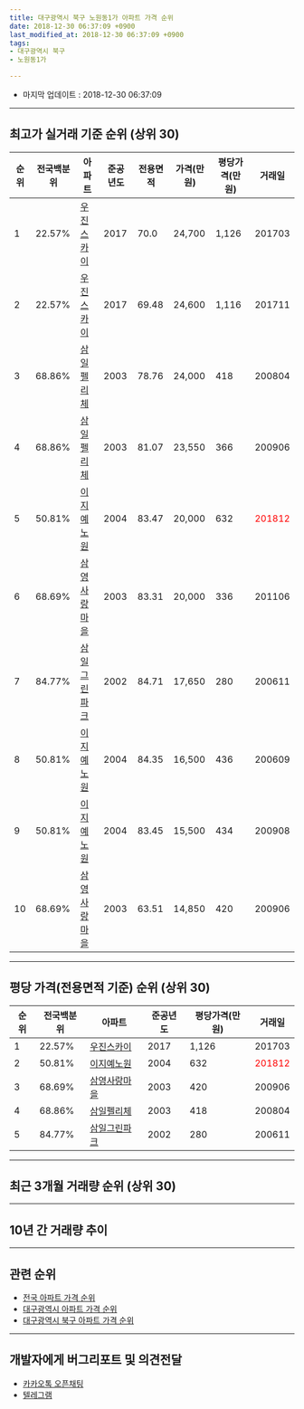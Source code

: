 ```yaml
---
title: 대구광역시 북구 노원동1가 아파트 가격 순위
date: 2018-12-30 06:37:09 +0900
last_modified_at: 2018-12-30 06:37:09 +0900
tags:
- 대구광역시 북구
- 노원동1가

---
```


* 마지막 업데이트 : 2018-12-30 06:37:09

---

## 최고가 실거래 기준 순위 (상위 30)


|순위|전국백분위|아파트|준공년도|전용면적|가격(만원)|평당가격(만원)|거래일|
|---|---|---|---|---|---|---|---|
|1|22.57%|[우진스카이](https://search.naver.com/search.naver?query=%EB%8C%80%EA%B5%AC%EA%B4%91%EC%97%AD%EC%8B%9C+%EB%B6%81%EA%B5%AC+%EB%85%B8%EC%9B%90%EB%8F%991%EA%B0%80+%EC%9A%B0%EC%A7%84%EC%8A%A4%EC%B9%B4%EC%9D%B4)|2017|70.0|24,700|1,126|201703|
|2|22.57%|[우진스카이](https://search.naver.com/search.naver?query=%EB%8C%80%EA%B5%AC%EA%B4%91%EC%97%AD%EC%8B%9C+%EB%B6%81%EA%B5%AC+%EB%85%B8%EC%9B%90%EB%8F%991%EA%B0%80+%EC%9A%B0%EC%A7%84%EC%8A%A4%EC%B9%B4%EC%9D%B4)|2017|69.48|24,600|1,116|201711|
|3|68.86%|[삼일펠리체](https://search.naver.com/search.naver?query=%EB%8C%80%EA%B5%AC%EA%B4%91%EC%97%AD%EC%8B%9C+%EB%B6%81%EA%B5%AC+%EB%85%B8%EC%9B%90%EB%8F%991%EA%B0%80+%EC%82%BC%EC%9D%BC%ED%8E%A0%EB%A6%AC%EC%B2%B4)|2003|78.76|24,000|418|200804|
|4|68.86%|[삼일펠리체](https://search.naver.com/search.naver?query=%EB%8C%80%EA%B5%AC%EA%B4%91%EC%97%AD%EC%8B%9C+%EB%B6%81%EA%B5%AC+%EB%85%B8%EC%9B%90%EB%8F%991%EA%B0%80+%EC%82%BC%EC%9D%BC%ED%8E%A0%EB%A6%AC%EC%B2%B4)|2003|81.07|23,550|366|200906|
|5|50.81%|[이지예노원](https://search.naver.com/search.naver?query=%EB%8C%80%EA%B5%AC%EA%B4%91%EC%97%AD%EC%8B%9C+%EB%B6%81%EA%B5%AC+%EB%85%B8%EC%9B%90%EB%8F%991%EA%B0%80+%EC%9D%B4%EC%A7%80%EC%98%88%EB%85%B8%EC%9B%90)|2004|83.47|20,000|632|<span style="color:red">201812</span>|
|6|68.69%|[삼영사랑마을](https://search.naver.com/search.naver?query=%EB%8C%80%EA%B5%AC%EA%B4%91%EC%97%AD%EC%8B%9C+%EB%B6%81%EA%B5%AC+%EB%85%B8%EC%9B%90%EB%8F%991%EA%B0%80+%EC%82%BC%EC%98%81%EC%82%AC%EB%9E%91%EB%A7%88%EC%9D%84)|2003|83.31|20,000|336|201106|
|7|84.77%|[삼일그린파크](https://search.naver.com/search.naver?query=%EB%8C%80%EA%B5%AC%EA%B4%91%EC%97%AD%EC%8B%9C+%EB%B6%81%EA%B5%AC+%EB%85%B8%EC%9B%90%EB%8F%991%EA%B0%80+%EC%82%BC%EC%9D%BC%EA%B7%B8%EB%A6%B0%ED%8C%8C%ED%81%AC)|2002|84.71|17,650|280|200611|
|8|50.81%|[이지예노원](https://search.naver.com/search.naver?query=%EB%8C%80%EA%B5%AC%EA%B4%91%EC%97%AD%EC%8B%9C+%EB%B6%81%EA%B5%AC+%EB%85%B8%EC%9B%90%EB%8F%991%EA%B0%80+%EC%9D%B4%EC%A7%80%EC%98%88%EB%85%B8%EC%9B%90)|2004|84.35|16,500|436|200609|
|9|50.81%|[이지예노원](https://search.naver.com/search.naver?query=%EB%8C%80%EA%B5%AC%EA%B4%91%EC%97%AD%EC%8B%9C+%EB%B6%81%EA%B5%AC+%EB%85%B8%EC%9B%90%EB%8F%991%EA%B0%80+%EC%9D%B4%EC%A7%80%EC%98%88%EB%85%B8%EC%9B%90)|2004|83.45|15,500|434|200908|
|10|68.69%|[삼영사랑마을](https://search.naver.com/search.naver?query=%EB%8C%80%EA%B5%AC%EA%B4%91%EC%97%AD%EC%8B%9C+%EB%B6%81%EA%B5%AC+%EB%85%B8%EC%9B%90%EB%8F%991%EA%B0%80+%EC%82%BC%EC%98%81%EC%82%AC%EB%9E%91%EB%A7%88%EC%9D%84)|2003|63.51|14,850|420|200906|


---

## 평당 가격(전용면적 기준) 순위 (상위 30)


|순위|전국백분위|아파트|준공년도|평당가격(만원)|거래일|
|---|---|---|---|---|---|
|1|22.57%|[우진스카이](https://search.naver.com/search.naver?query=%EB%8C%80%EA%B5%AC%EA%B4%91%EC%97%AD%EC%8B%9C+%EB%B6%81%EA%B5%AC+%EB%85%B8%EC%9B%90%EB%8F%991%EA%B0%80+%EC%9A%B0%EC%A7%84%EC%8A%A4%EC%B9%B4%EC%9D%B4)|2017|1,126|201703|
|2|50.81%|[이지예노원](https://search.naver.com/search.naver?query=%EB%8C%80%EA%B5%AC%EA%B4%91%EC%97%AD%EC%8B%9C+%EB%B6%81%EA%B5%AC+%EB%85%B8%EC%9B%90%EB%8F%991%EA%B0%80+%EC%9D%B4%EC%A7%80%EC%98%88%EB%85%B8%EC%9B%90)|2004|632|<span style="color:red">201812</span>|
|3|68.69%|[삼영사랑마을](https://search.naver.com/search.naver?query=%EB%8C%80%EA%B5%AC%EA%B4%91%EC%97%AD%EC%8B%9C+%EB%B6%81%EA%B5%AC+%EB%85%B8%EC%9B%90%EB%8F%991%EA%B0%80+%EC%82%BC%EC%98%81%EC%82%AC%EB%9E%91%EB%A7%88%EC%9D%84)|2003|420|200906|
|4|68.86%|[삼일펠리체](https://search.naver.com/search.naver?query=%EB%8C%80%EA%B5%AC%EA%B4%91%EC%97%AD%EC%8B%9C+%EB%B6%81%EA%B5%AC+%EB%85%B8%EC%9B%90%EB%8F%991%EA%B0%80+%EC%82%BC%EC%9D%BC%ED%8E%A0%EB%A6%AC%EC%B2%B4)|2003|418|200804|
|5|84.77%|[삼일그린파크](https://search.naver.com/search.naver?query=%EB%8C%80%EA%B5%AC%EA%B4%91%EC%97%AD%EC%8B%9C+%EB%B6%81%EA%B5%AC+%EB%85%B8%EC%9B%90%EB%8F%991%EA%B0%80+%EC%82%BC%EC%9D%BC%EA%B7%B8%EB%A6%B0%ED%8C%8C%ED%81%AC)|2002|280|200611|


---

## 최근 3개월 거래량 순위 (상위 30)


<div style="width:100%;">
    <canvas id="deal_count_ranking" height="250"></canvas>
</div>


<script>
new Chart(document.getElementById("deal_count_ranking"), {
    type: 'horizontalBar',
    data: {
        labels: ['이지예노원', '삼일그린파크', '우진스카이'],
        datasets: [{
            label: '실거래 수',
            data: [1, 1, 1],
            borderColor: "rgba(255, 0, 128, 1)",
            backgroundColor: "rgba(255, 0, 128, 0.5)",
            fill: false,
        }]
    },
    options: {
        responsive: true,
        title: {
            display: true,
            text: '최근 3개월 거래량 순위'
        },
        tooltips: {
            mode: 'index',
            intersect: false,
            callbacks: {
                title: function(tooltipItems, data) {
                    return "실거래 수:";
                },
                label: function(tooltipItem, data) {
                    return data.labels[tooltipItem.index] + ": " + tooltipItem.xLabel;
                }
            }
        },
        hover: {
            mode: 'nearest',
            intersect: true
        },
        scales: {
            xAxes: [{
                display: true,
                scaleLabel: {
                    display: true,
                    labelString: '실거래 수'
                },
                ticks: {
                    suggestedMin: 0,
                }
            }],
            yAxes: [{
                display: true,
                ticks: {
                    autoSkip: false,
                    callback: function(value, index, values) {
                        if (value.length > 15)
                            return value.substr(0, 13) + "...";
                        else
                            return value;
                    }
                },
                scaleLabel: {
                    display: false,
                }
            }]
        }
    }
});

</script>


---

## 10년 간 거래량 추이


<div style="width:100%;">
    <canvas id="deal_progress" height="250"></canvas>
</div>

<script>
new Chart(document.getElementById("deal_progress"), {
    type: 'line',
    data: {
        labels: ['200812','200901','200902','200903','200904','200905','200906','200907','200908','200909','200910','200911','200912','201001','201002','201003','201004','201005','201006','201007','201008','201009','201010','201011','201012','201101','201102','201103','201104','201105','201106','201107','201108','201109','201110','201111','201112','201201','201202','201203','201204','201205','201206','201207','201208','201209','201210','201211','201212','201301','201302','201303','201304','201305','201306','201307','201308','201309','201310','201311','201312','201401','201402','201403','201404','201405','201406','201407','201408','201409','201410','201411','201412','201501','201502','201503','201504','201505','201506','201507','201508','201509','201510','201511','201512','201601','201602','201603','201604','201605','201606','201607','201608','201609','201610','201611','201612','201701','201702','201703','201704','201705','201706','201707','201708','201709','201710','201711','201712','201801','201802','201803','201804','201805','201806','201807','201808','201809','201810','201811','201812'],
        datasets: [{
            label: '실거래 수',
            pointRadius: 1,
            data: [1, 0, 1, 0, 1, 2, 3, 3, 2, 1, 2, 1, 1, 1, 2, 2, 2, 1, 3, 0, 1, 1, 1, 3, 2, 0, 0, 2, 2, 0, 2, 0, 3, 0, 1, 1, 1, 1, 1, 1, 0, 1, 2, 0, 0, 1, 0, 1, 3, 0, 1, 2, 0, 1, 2, 1, 0, 2, 3, 1, 0, 0, 0, 0, 1, 0, 0, 0, 0, 1, 2, 0, 1, 1, 0, 0, 0, 0, 4, 1, 0, 1, 0, 1, 0, 1, 0, 0, 0, 0, 1, 1, 0, 0, 0, 0, 0, 0, 3, 1, 0, 1, 1, 3, 0, 0, 0, 2, 0, 1, 0, 0, 1, 4, 1, 2, 0, 0, 0, 1, 2],
            borderColor: "rgba(255, 201, 14, 1)",
            backgroundColor: "rgba(255, 201, 14, 0.5)",
            fill: true,
        }]
    },
    options: {
        responsive: true,
        title: {
            display: true,
            text: '10년간 거래량 추이'
        },
        tooltips: {
            mode: 'index',
            intersect: false,
        },
        hover: {
            mode: 'nearest',
            intersect: true
        },
        scales: {
            xAxes: [{
                display: true,
                scaleLabel: {
                    display: true,
                    labelString: '년/월'
                }
            }],
            yAxes: [{
                display: true,
                ticks: {
                    suggestedMin: 0,
                },
                scaleLabel: {
                    display: true,
                    labelString: '실거래 수'
                }
            }]
        }
    }
});

</script>


---

## 관련 순위

- [전국 아파트 가격 순위](https://inasie.github.io/apt-ranking/전국)
- [대구광역시 아파트 가격 순위](https://inasie.github.io/apt-ranking/대구광역시)
- [대구광역시 북구 아파트 가격 순위](https://inasie.github.io/apt-ranking/대구광역시-북구)


---

## 개발자에게 버그리포트 및 의견전달

- [카카오톡 오픈채팅](https://open.kakao.com/o/gLJUAP4)
- [텔레그램](https://t.me/inasie)

